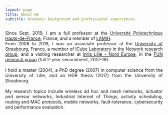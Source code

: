 ```yaml
---
layout: page
title: About me
subtitle: Academic background and professional experiences
---
```


<p style='text-align: justify;'> Since Sept. 2019, I am a full professor at the <a href="https://www.uphf.fr/">Université Polytechnique Hauts-de-France</a>, France, and a member of <a href="https://www.uphf.fr/LAMIH/en">LAMIH</a>.
<br/>
From 2008 to 2019, I was an associate professor at the <a href="https://www.unistra.fr/">University of Strasbourg</a>, France, a member of <a href="http://icube.unistra.fr/">ICube Laboratory</a> in the <a href="http://icube-reseaux.unistra.fr">Network research group</a>, and a visiting researcher at <a href="https://www.inria.fr/centre/lille">Inria Lille - Nord Europe</a>, in the <a href="https://team.inria.fr/fun/">FUN research group</a> (full 2-year secondment, 2017-19). <br/>
<br/>
I hold a master (2004), a PhD degree (2007) in computer science from the University of Lille, and an HDR thesis (2017) from the University of Strasbourg.<br/>
<br/>  
My research topics include wireless ad hoc and mesh networks, actuator and sensor networks, Industrial Internet of Things, activity scheduling, routing and MAC protocols, mobile networks, fault-tolerance, cybersecurity and performance evaluation.
</p>
